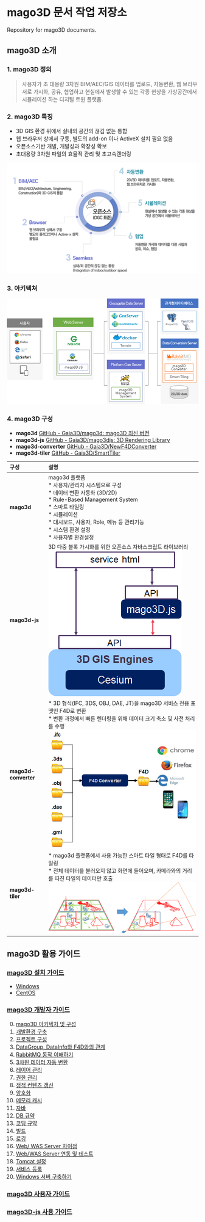 # mago3D 문서 작업 저장소
Repository for mago3D documents. 

## mago3D 소개 

### **1. mago3D 정의**

> 사용자가 초 대용량 3차원 BIM/AEC/GIS 데이터를 업로드, 자동변환, 웹 브라우저로 가시화, 공유, 협업하고 현실에서 발생할 수 있는 각종 현상을 가상공간에서 시뮬레이션 하는 디지털 트윈 플랫폼.

### **2. mago3D 특징** 

- 3D GIS 환경 위에서 실내외 공간의 끊김 없는 통합
- 웹 브라우저 상에서 구동, 별도의 add-on 이나 ActiveX 설치 필요 없음 
- 오픈소스기반 개발, 개발성과 확장성 확보
- 초대용량 3차원 파일의 효율적 관리 및 초고속렌더링 

![img](./images/mago1.png)

### **3. 아키텍쳐**

![img](./images/mago2.png)

### **4. mago3D 구성**

- **mago3d** [GitHub - Gaia3D/mago3d: mago3D 최신 버전](https://github.com/Gaia3D/mago3d) 
- **mago3d-js** [GitHub - Gaia3D/mago3djs: 3D Rendering Library](https://github.com/Gaia3D/mago3djs) 
- **mago3d-converter** [GitHub - Gaia3D/NewF4DConverter](https://github.com/Gaia3D/NewF4DConverter) 
- **mago3d-tiler** [GitHub - Gaia3D/SmartTiler](https://github.com/Gaia3D/SmartTiler) 

 

| **구성**             | **설명**                                                     |
| :------------------- | :----------------------------------------------------------- |
| **mago3d**           | mago3d 플랫폼<br />* 사용자/관리자 시스템으로 구성<br />* 데이터 변환 자동화 (3D/2D)<br />* Rule-Based Management System<br />* 스마트 타일링<br />* 시뮬레이션<br />* 대시보드, 사용자, Role, 메뉴 등 관리기능<br />* 시스템 환경 설정<br />* 사용자별 환경설정 |
| **mago3d-js**        | 3D 다중 블록 가시화를 위한 오픈소스 자바스크립트 라이브러리<br />![img](./images/mago3.png) |
| **mago3d-converter** | * 3D 형식(IFC, 3DS, OBJ, DAE, JT)을 mago3D 서비스 전용 포맷인 F4D로 변환<br />* 변환 과정에서 빠른 렌더링을 위해 데이터 크기 축소 및 사전 처리를 수행<br />![img](./images/mago4.png) |
| **mago3d-tiler**     | * mago3d 플랫폼에서 사용 가능한 스마트 타일 형태로 F4D를 타일링<br />* 전체 데이터를 불러오지 않고 화면에 들어오며, 카메라와의 거리를 따진 타일의 데이터만 호출<br />![img](./images/mago5.png) |

## mago3D 활용 가이드
### [mago3D 설치 가이드](./installation_guide.md)
  * [Windows](./windows_installation.md)
  * [CentOS](./linux_installation.md)
### [mago3D 개발자 가이드](./developer_guide.md)

0. [mago3D 아키텍처 및 구성](./developer_guide.md#0-mago3d-아키텍처-및-구성)
1. [개발환경 구축](./developer_guide.md#1-개발환경-구축)
2. [프로젝트 구성](./developer_guide.md#2-프로젝트-구성)
3. [DataGroup, DataInfo와  F4D와의 관계](./developer_guide.md#3-datagroup-datainfo와-f4d의-관계)
4. [RabbitMQ 동작 이해하기](./developer_guide.md#4-rabbitmq-동작-이해하기)
5. [3차원 데이터 자동 변환](./developer_guide.md#5-3차원-데이터-자동-변환)
6. [레이어 관리](./developer_guide.md#6-레이어-관리)
7. [권한 관리](./developer_guide.md#7-권한-관리)
8. [정적 컨텐츠 갱신](./developer_guide.md#8-정적-컨텐츠-갱신)
9. [암호화](./developer_guide.md#9-암호화)
10. [메모리 캐시](./developer_guide.md#10-메모리-캐시)
11. [자바](./developer_guide.md#11-자바)
12. [DB 규약](./developer_guide.md#12-db-규약)
13. [코딩 규약](./developer_guide.md#13-코딩-규약)
14. [빌드](./developer_guide.md#14-빌드)
15. [로깅](./developer_guide.md#15-로깅)
16. [Web/ WAS Server 차이점](./developer_guide.md#16-webwas-server-차이점)
17. [Web/WAS Server 연동 및 테스트](./developer_guide.md#17-web--was-server-연동-및-테스트)
18. [Tomcat 설정](./developer_guide.md#18-tomcat-설정)
19. [서비스 등록](./developer_guide.md#19-서비스-등록)
20. [Windows 서버 구축하기](./developer_guide.md#20-windows-서버--구축하기미션)

### [mago3D 사용자 가이드](./user_guide.md)

### [mago3D-js 사용 가이드](./mago3d-js.md)

